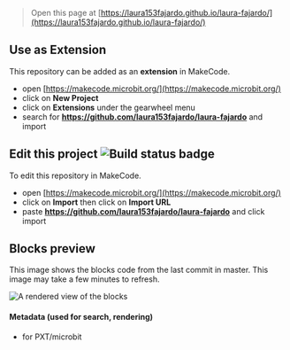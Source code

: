 
> Open this page at [https://laura153fajardo.github.io/laura-fajardo/](https://laura153fajardo.github.io/laura-fajardo/)

## Use as Extension

This repository can be added as an **extension** in MakeCode.

* open [https://makecode.microbit.org/](https://makecode.microbit.org/)
* click on **New Project**
* click on **Extensions** under the gearwheel menu
* search for **https://github.com/laura153fajardo/laura-fajardo** and import

## Edit this project ![Build status badge](https://github.com/laura153fajardo/laura-fajardo/workflows/MakeCode/badge.svg)

To edit this repository in MakeCode.

* open [https://makecode.microbit.org/](https://makecode.microbit.org/)
* click on **Import** then click on **Import URL**
* paste **https://github.com/laura153fajardo/laura-fajardo** and click import

## Blocks preview

This image shows the blocks code from the last commit in master.
This image may take a few minutes to refresh.

![A rendered view of the blocks](https://github.com/laura153fajardo/laura-fajardo/raw/master/.github/makecode/blocks.png)

#### Metadata (used for search, rendering)

* for PXT/microbit
<script src="https://makecode.com/gh-pages-embed.js"></script><script>makeCodeRender("{{ site.makecode.home_url }}", "{{ site.github.owner_name }}/{{ site.github.repository_name }}");</script>
